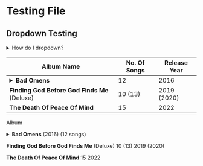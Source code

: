 # Testing File

## Dropdown Testing

<details>
<summary>How do I dropdown?</summary>
<br>
This is how you dropdown.
</details>

| Album Name | No. Of Songs | Release Year |
|------------|--------------|--------------|
| <details><summary>**Bad Omens**</summary>Glass Houses<br>Exit Wounds<br>The Worst In Me<br>F E R A L<br>Enough, Enough Now<br>Malice<br>Hedonist<br>Broken Youth<br>Crawl<br>The Letdown<br>Reprise (The Sound Of The End)<br>The Fountain</details> | 12 | 2016 |
| **Finding God Before God Finds Me** (Deluxe) | 10 (13) | 2019 (2020) |
| **The Death Of Peace Of Mind** | 15 | 2022 |

Album
<details><summary><b>Bad Omens</b> (2016) (12 songs)

</summary>

Track Listing:

-Glass Houses

-Exit Wounds

-The Worst In Me

-F E R A L

-Enough, Enough Now

-Malice

-Hedonist

-Broken Youth

-Crawl

-The Letdown

-Reprise (The Sound Of The End)

-The Fountain

</details>

**Finding God Before God Finds Me** (Deluxe) 10 (13) 2019 (2020)

**The Death Of Peace Of Mind** 15 2022